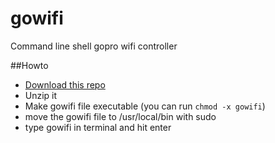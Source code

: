 gowifi
======

Command line shell gopro wifi controller

##Howto

* [Download this repo](http://github.com/konradit/gowifi/archive/master.zip)
* Unzip it
* Make gowifi file executable (you can run ```chmod -x gowifi```)
* move the gowifi file to /usr/local/bin with sudo
* type gowifi in terminal and hit enter
